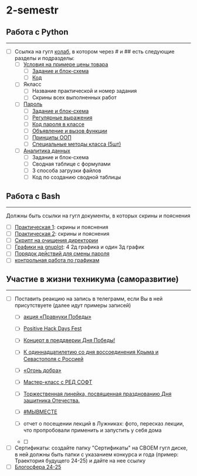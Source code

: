 # 2-semestr
## Работа с Python
____
- [ ] Ссылка на гугл [колаб](https://colab.research.google.com/drive/14eNAwd78ll1m1hXfA-Gk1Wn9zbxlGaep?usp=sharing), в котором через # и ## есть следующие разделы и подразделы:
    - [ ] [Условия на примере цены товара](https://colab.research.google.com/drive/14eNAwd78ll1m1hXfA-Gk1Wn9zbxlGaep?authuser=1#scrollTo=HEfLEX9t0KKU)
        - [ ] [Задание и блок-схема](https://colab.research.google.com/drive/14eNAwd78ll1m1hXfA-Gk1Wn9zbxlGaep?authuser=1#scrollTo=3ujRP9_UQKIa)
        - [ ] [Код](https://colab.research.google.com/drive/14eNAwd78ll1m1hXfA-Gk1Wn9zbxlGaep?authuser=1#scrollTo=wxhzXvB_fMI2)  
    - [ ] Якласс
        - [ ] Название практической и номер задания
        - [ ] Скрины всех выполненных работ
              
    - [ ] [Пароль](https://colab.research.google.com/drive/14eNAwd78ll1m1hXfA-Gk1Wn9zbxlGaep?authuser=1#scrollTo=bTVxUzr_0aSG)
        - [ ] [Задание и блок-схема](https://colab.research.google.com/drive/14eNAwd78ll1m1hXfA-Gk1Wn9zbxlGaep?authuser=1#scrollTo=9mO4hzZufbeX)
        - [ ] [Регулярные выражения](https://colab.research.google.com/drive/14eNAwd78ll1m1hXfA-Gk1Wn9zbxlGaep?authuser=1#scrollTo=ZS2fU_drqX6h)
        - [ ] [Код пароля в классе](https://colab.research.google.com/drive/14eNAwd78ll1m1hXfA-Gk1Wn9zbxlGaep?authuser=1#scrollTo=b2schz_9xwCP)
        - [ ] [Объявление и вызов функции](https://colab.research.google.com/drive/14eNAwd78ll1m1hXfA-Gk1Wn9zbxlGaep?authuser=1#scrollTo=eG-P6BwKe0WA)
        - [ ] [Принципы ООП](https://colab.research.google.com/drive/14eNAwd78ll1m1hXfA-Gk1Wn9zbxlGaep?authuser=1#scrollTo=V2eLAevz2ChR)
        - [ ] [Специальные методы класса (5шт)](https://colab.research.google.com/drive/14eNAwd78ll1m1hXfA-Gk1Wn9zbxlGaep?authuser=1#scrollTo=SvsVaxeCwKL6)
    - [ ] [Аналитика данных](https://colab.research.google.com/drive/14eNAwd78ll1m1hXfA-Gk1Wn9zbxlGaep?authuser=1#scrollTo=ZOtGYGYo7tUS)
        - [ ] Задание и блок-схема
        - [ ] Сводная таблице с формулами 
        - [ ] 3 способа загрузки файлов
        - [ ] Код по созданию сводной таблицы
     
## Работа с Bash
____
Должны быть ссылки на гугл документы, в которых скрины и пояснения
- [ ] [Практическая 1](https://docs.google.com/document/d/1DttO_ZymfSmafrZC0EDF2YHINAkfNDLsBbv4z5c2LSM/edit?usp=sharing): скрины и пояснения
- [ ] [Практическая 2](https://docs.google.com/document/d/1DttO_ZymfSmafrZC0EDF2YHINAkfNDLsBbv4z5c2LSM/edit?usp=sharing): скрины и пояснения
- [ ] [Скрипт на очищения директории](https://docs.google.com/document/d/1zhxvWtM6jj_Ni3C1gMPXQRfNW1ik2kYJ2s-o7BXSS7U/edit?usp=sharing)
- [ ] [Графики на gnuplot](https://docs.google.com/document/d/14XHkrLDuMD_-hNU7NPqq1e8od9aPsFNNlkteUgvOirY/edit?usp=sharing): 4 2д графика и один 3д график
- [ ] [Порядок действий для смены пароля](https://docs.google.com/document/d/1e6PGl2jHYzNlQ-LsxNgdM1PXouL92jBjP6yn079yLkU/edit?usp=sharing) 
- [ ] [контрольная работа по графикам](https://docs.google.com/document/d/1hsgW_R9K-7c8CIYQJUmARA2lpJLLkkhJLNRPU0-_9Tk/edit?usp=sharing)

## Участие в жизни техникума (саморазвитие)
____
- [ ] Поставить реакцию на запись в телеграмм, если Вы в ней присутствуете (далее идут примеры записей)
    - [ ] [акция «Правнуки Победы»](https://t.me/luberteh/6804)
    - [ ] [Positive Hack Days Fest](https://t.me/luberteh/6969)
    - [ ] [Концерт в преддверии Дня Победы!](https://t.me/luberteh/6725)
    - [ ] [К одиннадцатилетию со дня воссоединения Крыма и Севастополя с Россией](https://t.me/luberteh/6111)
    - [ ] [«Огонь добра»](https://t.me/luberteh/6060)
    - [ ] [Мастер-класс с РЕД СОФТ](https://t.me/luberteh/5972)
    - [ ] [Торжественная линейка, посвященная празднованию Дня защитника Отечества.](https://t.me/luberteh/5949)
    - [ ] [#МЫВМЕСТЕ ](https://t.me/luberteh/5790)
    - [ ] отчет о посещении лекций в Лужниках: фото, пересказ лекции, что пропробовали применить и запустить у себя дома
     
    - [ ] 
- [ ] Сертификаты: создайте папку "Сертификаты" на СВОЕМ гугл диске, в ней должны быть папки с указанием конкурса и года (пример: Траектория будущего 24-25) и дайте на нее ссылку
- [ ] [Блогосфера 24-25](https://drive.google.com/file/d/13xsDczDcmO6Vqcuxws6Pjl8EJP04I6O9/view?usp=sharing)
